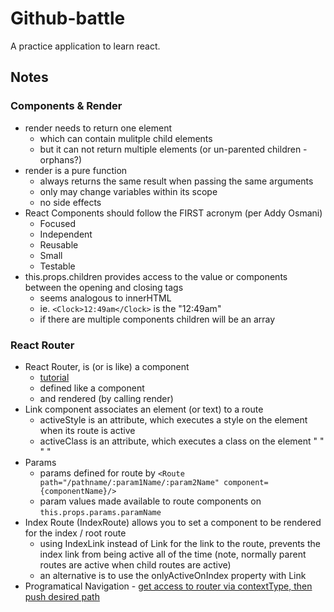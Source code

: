 # Github-battle
A practice application to learn react.


## Notes
### Components & Render
* render needs to return one element
    * which can contain mulitple child elements
    * but it can not return multiple elements (or un-parented children - orphans?)
* render is a pure function
    * always returns the same result when passing the same arguments
    * only may change variables within its scope
    * no side effects
* React Components should follow the FIRST acronym (per Addy Osmani)
    * Focused
    * Independent
    * Reusable
    * Small
    * Testable
* this.props.children provides access to the value or components between the opening and closing tags
    * seems analogous to innerHTML
    * ie. `<Clock>12:49am</Clock>`  is the "12:49am"
    * if there are multiple components children will be an array

### React Router
* React Router, is (or is like) a component
    * [tutorial](https://github.com/reactjs/react-router-tutorial/tree/master/lessons)
    * defined like a component
    * and rendered (by calling render)
* Link component associates an element (or text) to a route
    * activeStyle is an attribute, which executes a style on the element when its route is active
    * activeClass is an attribute, which executes a class on the element " " " "
* Params
    * params defined for route by `<Route path="/pathname/:param1Name/:param2Name" component={componentName}/>`
    * param values made available to route components on `this.props.params.paramName`
* Index Route (IndexRoute) allows you to set a component to be rendered for the index / root route
    * using IndexLink instead of Link for the link to the route, prevents the index link from being active all of the time (note, normally parent routes are active when child routes are active)
    * an alternative is to use the onlyActiveOnIndex property with Link
* Programatical Navigation - [get access to router via contextType, then push desired path](https://github.com/reactjs/react-router-tutorial/tree/master/lessons/12-navigating)
    